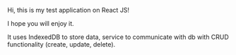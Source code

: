 Hi, this is my test application on React JS!

I hope you will enjoy it.

It uses IndexedDB to store data, service to communicate with db with CRUD functionality (create, update, delete).
